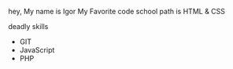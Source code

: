 hey,
My name is Igor
My Favorite code school path is HTML & CSS

deadly skills
* GIT
* JavaScript
* PHP
